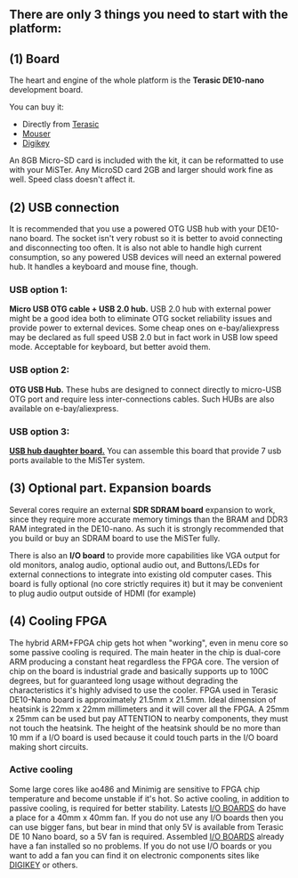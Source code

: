 ## There are only 3 things you need to start with the platform:

## (1) Board
The heart and engine of the whole platform is the **Terasic DE10-nano** development board.

You can buy it:
* Directly from [Terasic](http://www.terasic.com.tw/cgi-bin/page/archive.pl?Language=English&No=1046&PartNo=8)
* [Mouser](http://www.mouser.com/ProductDetail/Terasic-Technologies/P0496/)
* [Digikey](https://www.digikey.com/product-detail/en/terasic-inc/P0496/P0496-ND/6817231)

An 8GB Micro-SD card is included with the kit, it can be reformatted to use with your MiSTer.
Any MicroSD card 2GB and larger should work fine as well. Speed class doesn't affect it.

## (2) USB connection
It is recommended that you use a powered OTG USB hub with your DE10-nano board. The socket isn't very robust so it is better to avoid connecting and disconnecting too often. It is also not able to handle high current consumption, so any powered USB devices will need an external powered hub. It handles a keyboard and mouse fine, though.

### USB option 1:
**Micro USB OTG cable + USB 2.0 hub.**
USB 2.0 hub with external power might be a good idea both to eliminate OTG socket reliability issues and provide power to external devices. Some cheap ones on e-bay/aliexpress may be declared as full speed USB 2.0 but in fact work in USB low speed mode. Acceptable for keyboard, but better avoid them.

### USB option 2:
**OTG USB Hub.** These hubs are designed to connect directly to micro-USB OTG port and require less inter-connections cables. Such HUBs are also available on e-bay/aliexpress.

### USB option 3:
**[USB hub daughter board.](https://github.com/MiSTer-devel/Main_MiSTer/wiki/USB-Hub-daughter-board)** You can assemble this board that provide 7 usb ports available to the MiSTer system.


## (3) Optional part. Expansion boards
Several cores require an external **SDR SDRAM board** expansion to work, since they require more accurate memory timings than the BRAM and DDR3 RAM integrated in the DE10-nano. As such it is strongly recommended that you build or buy an SDRAM board to use the MiSTer fully. 

There is also an **I/O board** to provide more capabilities like VGA output for old monitors, analog audio, optional audio out, and Buttons/LEDs for external connections to integrate into existing old computer cases. This board is fully optional (no core strictly requires it) but it may be convenient to plug audio output outside of HDMI (for example)


## (4) Cooling FPGA
The hybrid ARM+FPGA chip gets hot when "working", even in menu core so some passive cooling is required. The main heater in the chip is dual-core ARM producing a constant heat regardless the FPGA core. The version of chip on the board is industrial grade and basically supports up to 100C degrees, but for guaranteed long usage without degrading the characteristics it's highly advised to use the cooler. FPGA used in Terasic DE10-Nano board is approximately 21.5mm x 21.5mm. Ideal dimension of heatsink is 22mm x 22mm millimeters and it will cover all the FPGA. 
A 25mm x 25mm can be used but pay ATTENTION to nearby components, they must not touch the heatsink. The height of the heatsink should be no more than 10 mm if a I/O board is used because it could touch parts in the I/O board making short circuits.

### Active cooling
Some large cores like ao486 and Minimig are sensitive to FPGA chip temperature and become unstable if it's hot. So active cooling, in addition to passive cooling, is required for better stability.
Latests [I/O BOARDS](https://github.com/MiSTer-devel/Main_MiSTer/wiki/IO-Board) do have a place for a 40mm x 40mm fan.
If you do not use any I/O boards then you can use bigger fans, but bear in mind that only 5V is available from Terasic DE 10 Nano board, so a 5V fan is required.
Assembled [I/O BOARDS](https://github.com/MiSTer-devel/Main_MiSTer/wiki/IO-Board) already have a fan installed so no problems.
If you do not use I/O boards or you want to add a fan you can find it on electronic components sites like [DIGIKEY](https://www.digikey.co.uk/products/en/fans-thermal-management/dc-fans/217?FV=38007c%2Cffe000d9%2Cb89e93&quantity=0&ColumnSort=0&page=1&pageSize=25&pkeyword=40mm+fan) or others.

